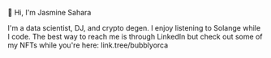 👋 Hi, I'm Jasmine Sahara

I'm a data scientist, DJ, and crypto degen. I enjoy listening to Solange while I code. The best way to reach me is through LinkedIn but check out some of my NFTs while you're here: link.tree/bubblyorca 
<!--

- 🔭 I’m currently working on Sena Labs DAO 
- 🌱 I’m currently learning more about tokenization of sub-atomic organisms
- 👯 I’m looking to collaborate on cool ML projects
- 🤔 I’m looking for help with new birria taco spots in Austin
- 💬 Ask me about how to dismantle machine learning bias 
- 📫 How to reach me: ...
- 😄 Pronouns: she/her/hers/boss
- ⚡ Fun fact: I've been researching Bitcoin since 2016; now I'm fighting for Web3 to do right by my Blackness
-->
